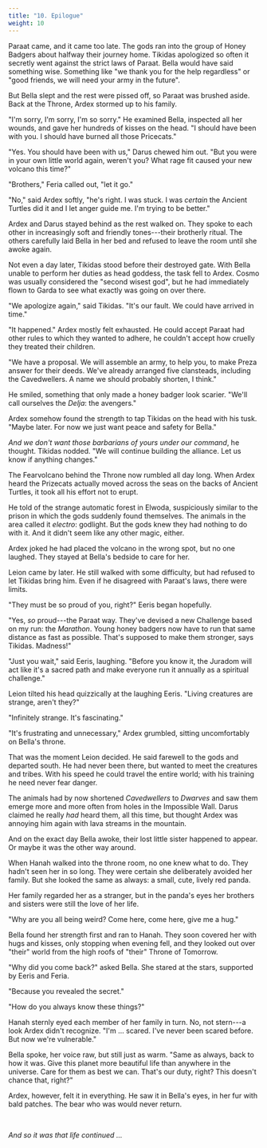 ```yaml
---
title: "10. Epilogue"
weight: 10
---
```


Paraat came, and it came too late. The gods ran into the group of Honey Badgers about halfway their journey home. Tikidas apologized so often it secretly went against the strict laws of Paraat. Bella would have said something wise. Something like "we thank you for the help regardless" or "good friends, we will need your army in the future".

But Bella slept and the rest were pissed off, so Paraat was brushed aside. Back at the Throne, Ardex stormed up to his family.

"I'm sorry, I'm sorry, I'm so sorry." He examined Bella, inspected all her wounds, and gave her hundreds of kisses on the head. "I should have been with you. I should have burned all those Pricecats."

"Yes. You should have been with us," Darus chewed him out. "But you were in your own little world again, weren't you? What rage fit caused your new volcano this time?"

"Brothers," Feria called out, "let it go."

"No," said Ardex softly, "he's right. I was stuck. I was _certain_ the Ancient Turtles did it and I let anger guide me. I'm trying to be better."

Ardex and Darus stayed behind as the rest walked on. They spoke to each other in increasingly soft and friendly tones---their brotherly ritual. The others carefully laid Bella in her bed and refused to leave the room until she awoke again.

Not even a day later, Tikidas stood before their destroyed gate. With Bella unable to perform her duties as head goddess, the task fell to Ardex. Cosmo was usually considered the "second wisest god", but he had immediately flown to Garda to see what exactly was going on over there.

"We apologize again," said Tikidas. "It's our fault. We could have arrived in time."

"It happened." Ardex mostly felt exhausted. He could accept Paraat had other rules to which they wanted to adhere, he couldn't accept how cruelly they treated their children.

"We have a proposal. We will assemble an army, to help you, to make Preza answer for their deeds. We've already arranged five clansteads, including the Cavedwellers. A name we should probably shorten, I think." 

He smiled, something that only made a honey badger look scarier. "We'll call ourselves the _Delja_: the avengers."

Ardex somehow found the strength to tap Tikidas on the head with his tusk. "Maybe later. For now we just want peace and safety for Bella."

_And we don't want those barbarians of yours under our command_, he thought. Tikidas nodded. "We will continue building the alliance. Let us know if anything changes."

The Fearvolcano behind the Throne now rumbled all day long. When Ardex heard the Prizecats actually moved across the seas on the backs of Ancient Turtles, it took all his effort not to erupt. 

He told of the strange automatic forest in Elwoda, suspiciously similar to the prison in which the gods suddenly found themselves. The animals in the area called it _electro_: godlight. But the gods knew they had nothing to do with it. And it didn't seem like any other magic, either.

Ardex joked he had placed the volcano in the wrong spot, but no one laughed. They stayed at Bella's bedside to care for her.

Leion came by later. He still walked with some difficulty, but had refused to let Tikidas bring him. Even if he disagreed with Paraat's laws, there were limits.

"They must be so proud of you, right?" Eeris began hopefully.

"Yes, _so_ proud---the Paraat way. They've devised a new Challenge based on my run: the _Marathon_. Young honey badgers now have to run that same distance as fast as possible. That's supposed to make them stronger, says Tikidas. Madness!"

"Just you wait," said Eeris, laughing. "Before you know it, the Juradom will act like it's a sacred path and make everyone run it annually as a spiritual challenge."

Leion tilted his head quizzically at the laughing Eeris. "Living creatures are strange, aren't they?"

"Infinitely strange. It's fascinating."

"It's frustrating and unnecessary," Ardex grumbled, sitting uncomfortably on Bella's throne.

That was the moment Leion decided. He said farewell to the gods and departed south. He had never been there, but wanted to meet the creatures and tribes. With his speed he could travel the entire world; with his training he need never fear danger.

The animals had by now shortened _Cavedwellers_ to _Dwarves_ and saw them emerge more and more often from holes in the Impossible Wall. Darus claimed he really _had_ heard them, all this time, but thought Ardex was annoying him again with lava streams in the mountain.

And on the exact day Bella awoke, their lost little sister happened to appear. Or maybe it was the other way around.

When Hanah walked into the throne room, no one knew what to do. They hadn't seen her in so long. They were certain she deliberately avoided her family. But she looked the same as always: a small, cute, lively red panda.

Her family regarded her as a stranger, but in the panda's eyes her brothers and sisters were still the love of her life. 

"Why are you all being weird? Come here, come here, give me a hug."

Bella found her strength first and ran to Hanah. They soon covered her with hugs and kisses, only stopping when evening fell, and they looked out over "their" world from the high roofs of "their" Throne of Tomorrow.

"Why did you come back?" asked Bella. She stared at the stars, supported by Eeris and Feria.

"Because you revealed the secret."

"How do you always know these things?"

Hanah sternly eyed each member of her family in turn. No, not stern---a look Ardex didn't recognize. "I'm ... scared. I've never been scared before. But now we're vulnerable."

Bella spoke, her voice raw, but still just as warm. "Same as always, back to how it was. Give this planet more beautiful life than anywhere in the universe. Care for them as best we can. That's our duty, right? This doesn't chance that, right?"

Ardex, however, felt it in everything. He saw it in Bella's eyes, in her fur with bald patches. The bear who was would never return.

&nbsp;

_And so it was that life continued ..._
